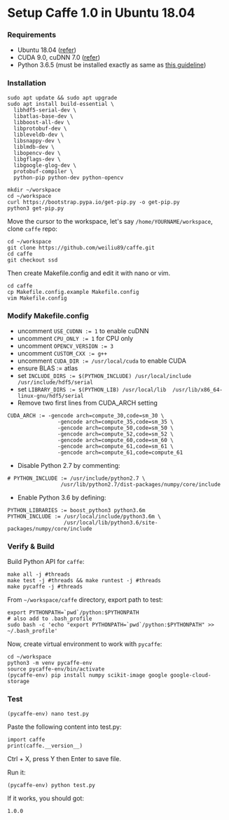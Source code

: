 # Setup Caffe 1.0 in Ubuntu 18.04


### Requirements

- Ubuntu 18.04 ([refer](https://github.com/greenglobal/ggml-docs/blob/master/setup_ubuntu_1804_from_minimalcd.md))
- CUDA 9.0, cuDNN 7.0 ([refer](https://github.com/greenglobal/ggml-docs/blob/master/setup_machine_for_deep_learning.md))
- Python 3.6.5 (must be installed exactly as same as [this guideline](https://github.com/greenglobal/ggml-docs/blob/master/setup_python_3_dev_environment.md))


### Installation

```
sudo apt update && sudo apt upgrade
sudo apt install build-essential \
  libhdf5-serial-dev \
  libatlas-base-dev \
  libboost-all-dev \
  libprotobuf-dev \
  libleveldb-dev \
  libsnappy-dev \
  liblmdb-dev \
  libopencv-dev \
  libgflags-dev \
  libgoogle-glog-dev \
  protobuf-compiler \
  python-pip python-dev python-opencv
  
mkdir ~/worskpace
cd ~/workspace
curl https://bootstrap.pypa.io/get-pip.py -o get-pip.py
python3 get-pip.py
```

Move the cursor to the workspace, let's say `/home/YOURNAME/workspace`, clone `caffe` repo:

```
cd ~/workspace
git clone https://github.com/weiliu89/caffe.git
cd caffe
git checkout ssd
```

Then create Makefile.config and edit it with nano or vim.

```
cd caffe
cp Makefile.config.example Makefile.config
vim Makefile.config
```

### Modify Makefile.config

- uncomment `USE_CUDNN := 1` to enable cuDNN
- uncomment `CPU_ONLY := 1` for CPU only
- uncomment `OPENCV_VERSION := 3`
- uncomment `CUSTOM_CXX := g++`
- uncomment `CUDA_DIR := /usr/local/cuda` to enable CUDA
- ensure BLAS := atlas
- set `INCLUDE_DIRS := $(PYTHON_INCLUDE) /usr/local/include  /usr/include/hdf5/serial`
- set `LIBRARY_DIRS := $(PYTHON_LIB) /usr/local/lib  /usr/lib/x86_64-linux-gnu/hdf5/serial`
- Remove two first lines from CUDA_ARCH setting

```
CUDA_ARCH := -gencode arch=compute_30,code=sm_30 \ 
				-gencode arch=compute_35,code=sm_35 \
				-gencode arch=compute_50,code=sm_50 \
				-gencode arch=compute_52,code=sm_52 \
				-gencode arch=compute_60,code=sm_60 \
				-gencode arch=compute_61,code=sm_61 \
				-gencode arch=compute_61,code=compute_61
```

- Disable Python 2.7 by commenting:

```
# PYTHON_INCLUDE := /usr/include/python2.7 \
                 /usr/lib/python2.7/dist-packages/numpy/core/include
```

- Enable Python 3.6 by defining:

```
PYTHON_LIBRARIES := boost_python3 python3.6m
PYTHON_INCLUDE := /usr/local/include/python3.6m \
                  /usr/local/lib/python3.6/site-packages/numpy/core/include
 ```


### Verify & Build

Build Python API for `caffe`:

```
make all -j #threads
make test -j #threads && make runtest -j #threads
make pycaffe -j #threads
```

From `~/workspace/caffe` directory, export path to test:

```
export PYTHONPATH=`pwd`/python:$PYTHONPATH
# also add to .bash_profile
sudo bash -c 'echo "export PYTHONPATH=`pwd`/python:$PYTHONPATH" >> ~/.bash_profile'
```

Now, create virtual environment to work with `pycaffe`:

```
cd ~/workspace
python3 -m venv pycaffe-env
source pycaffe-env/bin/activate
(pycaffe-env) pip install numpy scikit-image google google-cloud-storage
```

### Test

```
(pycaffe-env) nano test.py
```

Paste the following content into test.py:

```
import caffe
print(caffe.__version__)
```
Ctrl + X, press Y then Enter to save file.

Run it:

```
(pycaffe-env) python test.py
```

If it works, you should got:

```
1.0.0
```
